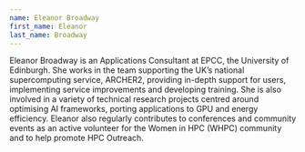```yaml
---
name: Eleanor Broadway
first_name: Eleanor
last_name: Broadway
---
```


Eleanor Broadway is an Applications Consultant at EPCC, the University of Edinburgh. She works in the team supporting the UK’s national supercomputing service, ARCHER2, providing in-depth support for users, implementing service improvements and developing training. She is also involved in a variety of technical research projects centred around optimising AI frameworks, porting applications to GPU and energy efficiency. Eleanor also regularly contributes to conferences and community events as an active volunteer for the Women in HPC (WHPC) community and to help promote HPC Outreach.